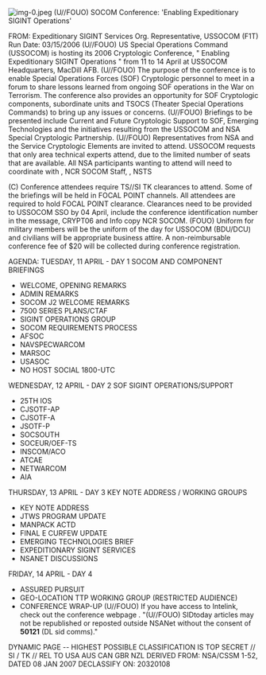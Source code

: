 ![img-0.jpeg](img-0.jpeg)
(U//FOUO) SOCOM Conference: 'Enabling Expeditionary SIGINT Operations'

FROM:
Expeditionary SIGINT Services Org. Representative, USSOCOM (F1T) Run Date: 03/15/2006
(U//FOUO) US Special Operations Command (USSOCOM) is hosting its 2006 Cryptologic Conference, " Enabling Expeditionary SIGINT Operations " from 11 to 14 April at USSOCOM Headquarters, MacDill AFB.
(U//FOUO) The purpose of the conference is to enable Special Operations Forces (SOF) Cryptologic personnel to meet in a forum to share lessons learned from ongoing SOF operations in the War on Terrorism. The conference also provides an opportunity for SOF Cryptologic components, subordinate units and TSOCS (Theater Special Operations Commands) to bring up any issues or concerns.
(U//FOUO) Briefings to be presented include Current and Future Cryptologic Support to SOF, Emerging Technologies and the initiatives resulting from the USSOCOM and NSA Special Cryptologic Partnership.
(U//FOUO) Representatives from NSA and the Service Cryptologic Elements are invited to attend. USSOCOM requests that only area technical experts attend, due to the limited number of seats that are available. All NSA participants wanting to attend will need to coordinate with , NCR SOCOM Staff, , NSTS

(C) Conference attendees require TS//SI TK clearances to attend. Some of the briefings will be held in FOCAL POINT channels. All attendees are required to hold FOCAL POINT clearance. Clearances need to be provided to USSOCOM SSO by 04 April, include the conference identification number in the message, CRYPT06 and Info copy NCR SOCOM.
(FOUO) Uniform for military members will be the uniform of the day for USSOCOM (BDU/DCU) and civilians will be appropriate business attire. A non-reimbursable conference fee of $\$ 20$ will be collected during conference registration.

AGENDA:
TUESDAY, 11 APRIL - DAY 1
SOCOM AND COMPONENT BRIEFINGS

- WELCOME, OPENING REMARKS
- ADMIN REMARKS
- SOCOM J2 WELCOME REMARKS
- 7500 SERIES PLANS/CTAF
- SIGINT OPERATIONS GROUP
- SOCOM REQUIREMENTS PROCESS
- AFSOC
- NAVSPECWARCOM
- MARSOC
- USASOC
- NO HOST SOCIAL 1800-UTC

WEDNESDAY, 12 APRIL - DAY 2
SOF SIGINT OPERATIONS/SUPPORT

- 25TH IOS
- CJSOTF-AP
- CJSOTF-A
- JSOTF-P
- SOCSOUTH
- SOCEUR/OEF-TS
- INSCOM/ACO
- ATCAE
- NETWARCOM
- AIA

THURSDAY, 13 APRIL - DAY 3
KEY NOTE ADDRESS / WORKING GROUPS

- KEY NOTE ADDRESS
- JTWS PROGRAM UPDATE
- MANPACK ACTD
- FINAL E CURFEW UPDATE
- EMERGING TECHNOLOGIES BRIEF
- EXPEDITIONARY SIGINT SERVICES
- NSANET DISCUSSIONS

FRIDAY, 14 APRIL - DAY 4

- ASSURED PURSUIT
- GEO-LOCATION TTP WORKING GROUP (RESTRICTED AUDIENCE)
- CONFERENCE WRAP-UP
(U//FOUO) If you have access to Intelink, check out the conference webpage .
"(U//FOUO) SIDtoday articles may not be republished or reposted outside NSANet without the consent of $\mathbf{5 0 1 2 1}$ (DL sid comms)."

DYNAMIC PAGE -- HIGHEST POSSIBLE CLASSIFICATION IS TOP SECRET // SI / TK // REL TO USA AUS CAN GBR NZL DERIVED FROM: NSA/CSSM 1-52, DATED 08 JAN 2007 DECLASSIFY ON: 20320108
